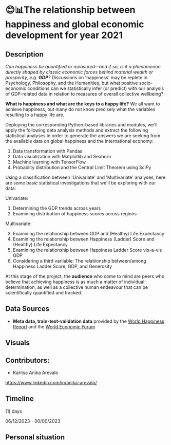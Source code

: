 # 😊📊The relationship between happiness and global economic development for year 2021

## Description ##

<em>Can happiness be quantified or measured--and if so, is it a phenomenon directly shaped by classic economic forces behind material wealth or prosperity, e.g. <strong>GDP</strong>?</em> Discussions on 'happiness' may be replete in Psychology, Philosophy, and the Humanities, but what positive socio-economic conditions can we statistically infer (or predict) with our analysis of GDP-related data in relation to measures of overall collective wellbeing?</p><p><strong>What is happiness and what are the keys to a happy life?</strong>  We all want to achieve happiness, but many do not know precisely what the variables resulting to a happy life are.</p><p>Deploying the corresponding Python-based libraries and modules, we'll apply the following data analysis methods and extract the following statistical analyses in order to generate the answers we are seeking from the available data on global happiness and the international economy:</p>

1) Data transformation with Pandas
2) Data visualization with Matplotlib and Seaborn
3) Machine learning with TensorFlow
4) Probablity distribution and the Central Limit Theorem using SciPy

<p>Using a classification between 'Univariate' and 'Multivariate' analyses, here are some basic statistical investigations that we'll be exploring with our data:</p> 

Univariate:

1) Determining the GDP trends across years
2) Examining distribution of happiness scores across regions


Multivariate:

3) Examining the relationship between GDP and (Healthy) Life Expectancy
4) Examining the relationship between Happiness (Ladder) Score and (Healthy) Life Expectancy
5) Examining the relationship between Happiness Ladder Score vis-a-vis GDP
6) Considering a third varliable: The relatiionship between/among Happiness Ladder Score, GDP, and Generosity


At this stage of the project, the **audience** who come to mind are peers who believe that achieving happiness is as much a matter of individual determination, as well as a collective human endeavour that can be scientifically quantified and tracked.  


## Data Sources ##

- **Meta data, train-test-validation data** provided by the <a href="https://worldhappiness.report/">World Happiness Report</a> and the <a href="https://ourworldindata.org/grapher/national-gdp-constant-usd-wb?tab=table">World Economic Forum</a> 


## Visuals ##



## Contributors: ##

- Karitsa Anika Arevalo

https://www.linkedin.com/in/anika-arevalo/



## Timeline ##

(1) days

06/12/2023 - 00/00/2023

## Personal situation ##
